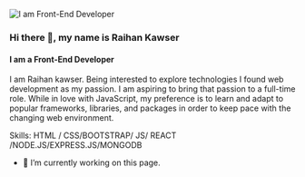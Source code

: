 ![I am Front-End Developer](https://i.ibb.co/6rcZFMC/Raihan-kawser.png)

### Hi there 👋, my name is Raihan Kawser
#### I am a Front-End Developer


I am Raihan kawser. Being interested to explore technologies I found web development as my passion. I am aspiring to bring that passion to a full-time role.
While in love with JavaScript, my preference is to learn and adapt to popular frameworks, libraries, and packages in order to keep pace with the changing web environment.

Skills:   HTML / CSS/BOOTSTRAP/ JS/ REACT /NODE.JS/EXPRESS.JS/MONGODB

- 🔭 I’m currently working on this page. 







